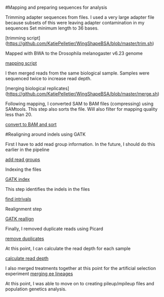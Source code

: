 #Mapping and preparing sequences for analysis 

Trimming adapter sequences from files.  I used a very large adapter file because subsets of this were leaving adapter contamination in my sequences 
Set minimum length to 36 bases. 

[trimming script] (https://github.com/KatiePelletier/WingShapeBSA/blob/master/trim.sh)


Mapped with BWA to the Drosophila melanogaster v6.23 genome

[mapping script](https://github.com/KatiePelletier/WingShapeBSA/blob/master/bwa_map.sh)

I then merged reads from the same biological sample. Samples were sequenced twice to increase read depth. 

[merging biological replicates] (https://github.com/KatiePelletier/WingShapeBSA/blob/master/merge.sh)

Following mapping, I converted SAM to BAM files (compressing) using SAMtools. This step also sorts the file.
Will also filter for mapping quality less than 20. 

[convert to BAM and sort](https://github.com/KatiePelletier/WingShapeBSA/blob/master/samTObam.sh)

#Realigning around indels using GATK 

First I have to add read group information. In the future, I should do this earlier in the pipeline 

[add read groups](https://github.com/KatiePelletier/WingShapeBSA/blob/master/addreplacegroups.sh)

Indexing the files 

[GATK index](https://github.com/KatiePelletier/WingShapeBSA/blob/master/gatkindex.sh)

This step identifies the indels in the files 

[find intrivals](https://github.com/KatiePelletier/WingShapeBSA/blob/master/gatkintravals.sh)

Realignment step

[GATK reallign](https://github.com/KatiePelletier/WingShapeBSA/blob/master/gatkalign.txt) 

Finally, I removed duplicate reads using Picard 

[remove duplicates](https://github.com/KatiePelletier/WingShapeBSA/blob/master/dedup.sh)

At this point, I can calculate the read depth for each sample

[calculate read depth](https://github.com/KatiePelletier/WingShapeBSA/blob/master/calcdepth.sh)

I also merged treatments together at this point for the artificial selection experiment 
[merging ee lineages](https://github.com/KatiePelletier/WingShapeBSA/blob/master/ee_merging.txt)

At this point, I was able to move on to creating pileup/mpileup files and population genetics analysis. 








